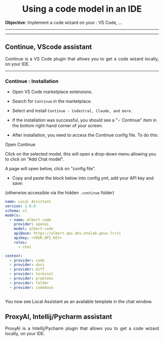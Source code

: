 <h1 align="center">Using a code model in an IDE </h1>

**Objective**: Implement a code wizard on your : VS Code, ...

---
---

<h2>Continue, VScode assistant</h1>


<p style="text-align: justify;">Continue is a VS Code plugin that allows you to get a code wizard locally, on your IDE. </p>


---
### Continue : Installation 

- Open VS Code marketplace extensions.

- Search for `Continue` in the marketplace.

- Select and install `Continue - Codestral, Claude, and more`.

- If the installation was successful, you should see a "🗸 Continue" item in the bottom right-hand corner of your screen.

- After installation, you need to access the Continue config file. To do this:
  
Open Continue

Click on the selected model, this will open a drop-down menu allowing you to click on "Add Chat model".

A page will open below, click on "config file".

- Copy and paste the block below into config.yml, add your API key and save:

(otherwise accessible via the hidden `.continue` folder)


```yaml
name: Local Assistant
version: 1.0.0
schema: v1
models:
  - name: Albert code
    provider: openai
    model: albert-code
    apiBase: https://albert.api.dev.etalab.gouv.fr/v1
    apiKey: <YOUR_API_KEY>
    roles:
      - chat

context:
  - provider: code
  - provider: docs
  - provider: diff
  - provider: terminal
  - provider: problems
  - provider: folder
  - provider: codebase
  
```

You now see Local Assistant as an available template in the chat window.


<h2>ProxyAI, Intellij/Pycharm assistant</h1>


<p style="text-align: justify;">ProxyAI is a Intellij/Pycharm plugin that allows you to get a code wizard locally, on your IDE. </p>

